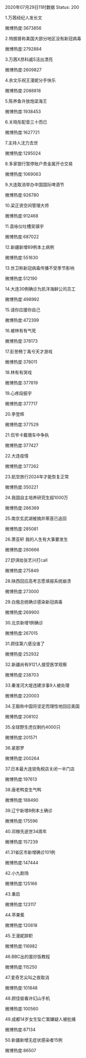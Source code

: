 2020年07月29日11时数据
Status: 200

1.万茜经纪人发长文

微博热度:3673856

2.特朗普称美国大部分地区没有新冠病毒

微博热度:2792884

3.万茜X昂科威S活出漂亮

微博热度:2609827

4.余文乐祝王漫妮分手快乐

微博热度:2088818

5.陈养鱼许放炮梁海王

微博热度:1938453

6.关晓彤配音三十而已

微博热度:1627721

7.主持人沈力去世

微博热度:1295024

8.多家银行暂停账户贵金属开仓交易

微博热度:1069063

9.大连取消举办中国国际啤酒节

微博热度:926780

10.梁正贤空间管理大师

微博热度:912468

11.袁咏仪吐槽吴镇宇

微博热度:687022

12.新疆新增89例本土病例

微博热度:551630

13.世卫称新冠病毒传播不受季节影响

微博热度:512190

14.大连30例确诊为凯洋海鲜公司员工

微博热度:498992

15.请你应援你自己

微博热度:472399

16.被林有有气死

微博热度:378173

17.彭昱畅丁禹兮天才游戏

微博热度:378011

18.林有有哭戏

微博热度:377819

19.心疼段振宇

微博热度:377717

20.李登辉

微博热度:377529

21.侃爷卡戴珊车中争执

微博热度:377427

22.大连疫情

微博热度:377262

23.航空旅行2024年才能恢复正常

微博热度:350221

24.我国自主培养研究生超1000万

微博热度:286369

25.南京玄武湖被摘并蒂莲已追回

微博热度:285081

26.萧亚轩 我的人生有大事要发生

微博热度:280666

27.舒淇给张艺兴打call

微博热度:275849

28.陕西回应高考志愿填报系统崩溃

微博热度:273000

29.白俄总统确诊感染新冠病毒

微博热度:269900

30.北京新增1例确诊

微博热度:267015

31.顾佳第六感没谁了

微博热度:252932

32.新疆尚有9121人接受医学观察

微博热度:238703

33.秦淮河大堤违建涉事9人被处理

微博热度:220003

34.王毅称中国将坚定而理性地回应美国

微博热度:208102

35.全球野生虎仅剩约4000只

微博热度:201571

36.紧那罗

微博热度:200264

37.日本最大连锁免税店关闭一半门店

微博热度:197613

38.唐老鸭变生气鸭

微博热度:188490

39.辽宁新增8例本土确诊

微博热度:175596

40.邓稼先逝世34周年

微博热度:157239

41.31省区市新增确诊101例

微博热度:147444

42.小九剧场

微博热度:125166

43.重启

微博热度:123117

44.苹果蕉

微博热度:120818

45.王漫妮辞职

微博热度:116982

46.BBC出的蛋炒饭教程

微博热度:115250

47.爱奇艺尖叫之夜取消

微博热度:101848

48.顾佳偷看许幻山手机

微博热度:100560

49.成都14岁女生坠亡案嫌疑人被批捕

微博热度:87134

50.新疆新增无症状感染者15例

微博热度:86507

